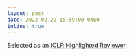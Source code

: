 ```yaml
---
layout: post
date: 2022-02-22 15:59:00-0400
inline: true
---
```


Selected as an <a href="https://iclr.cc/Conferences/2022/Reviewers" target="blank">ICLR Highlighted Reviewer</a>.
